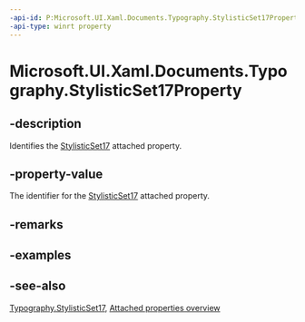 ```yaml
---
-api-id: P:Microsoft.UI.Xaml.Documents.Typography.StylisticSet17Property
-api-type: winrt property
---
```


<!-- Property syntax
public Windows.UI.Xaml.DependencyProperty StylisticSet17Property { get; }
-->

# Microsoft.UI.Xaml.Documents.Typography.StylisticSet17Property

## -description
Identifies the [StylisticSet17](typography_stylisticset17.md) attached property.

## -property-value
The identifier for the [StylisticSet17](typography_stylisticset17.md) attached property.

## -remarks

## -examples

## -see-also

[Typography.StylisticSet17](typography_stylisticset17.md), [Attached properties overview](/windows/uwp/xaml-platform/attached-properties-overview)
